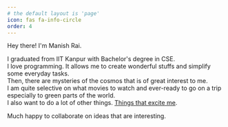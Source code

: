 ```yaml
---
# the default layout is 'page'
icon: fas fa-info-circle
order: 4
---
```


Hey there! I'm Manish Rai.

I graduated from IIT Kanpur with Bachelor's degree in CSE.\
I love programming. It allows me to create wonderful stuffs and simplify
some everyday tasks.\
Then, there are mysteries of the cosmos that is of great interest to me.\
I am quite selective on what movies to watch and ever-ready to go on a
trip especially to green parts of the world.\
I also want to do a lot of other things. [Things that excite me](/todo/).

Much happy to collaborate on ideas that are interesting.